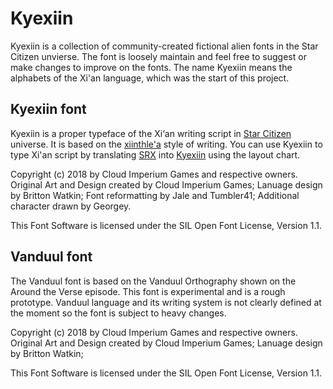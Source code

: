 # Kyexiin

Kyexiin is a collection of community-created fictional alien fonts in the Star Citizen unvierse. The font is loosely maintain and feel free to suggest or make changes to improve on the fonts. The name Kyexiin means the alphabets of the Xi'an language, which was the start of this project.

## Kyexiin font
Kyexiin is a proper typeface of the Xi‘an writing script in [Star Citizen](https://starcitizen.tools/Star_Citizen) universe. It is based on the [xiinthle'a](https://starcitizen.tools/xiinthle'a) style of writing. You can use Kyexiin to type Xi'an script by translating [SRX](https://starcitizen.tools/Standard_Romanized_Xi%E2%80%99an) into [Kyexiin](https://starcitizen.tools/Kyexiin) using the layout chart.

Copyright (c) 2018 by Cloud Imperium Games and respective owners. Original Art and Design created by Cloud Imperium Games; Lanuage design by Britton Watkin; Font reformatting by Jale and Tumbler41; Additional character drawn by Georgey.

This Font Software is licensed under the SIL Open Font License, Version 1.1.

## Vanduul font
The Vanduul font is based on the Vanduul Orthography shown on the Around the Verse episode. This font is experimental and is a rough prototype. Vanduul language and its writing system is not clearly defined at the moment so the font is subject to heavy changes.

Copyright (c) 2018 by Cloud Imperium Games and respective owners. Original Art and Design created by Cloud Imperium Games; Lanuage design by Britton Watkin;

This Font Software is licensed under the SIL Open Font License, Version 1.1.
